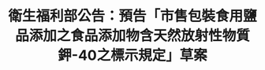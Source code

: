 ---
id: "61"
lang: zh-tw
publish: "TRUE"
selected: "FALSE"
selected_blog: "FALSE"
title: 衛生福利部公告：預告「市售包裝食用鹽品添加之食品添加物含天然放射性物質鉀-40之標示規定」草案
description: 「市售包裝食用鹽品添加之食品添加物含天然放射性物質鉀-40之標示規定」部會自提案
color: grey
join:
  type: 眾
  title: 衛生福利部公告：預告「市售包裝食用鹽品添加之食品添加物含天然放射性物質鉀-40之標示規定」草案
  link: https://join.gov.tw/policies/detail/9542998c-23db-4c38-983c-f9cfc47b3340
  image: https://cm.pdis.tw/images/post/61/1Wodi9ltBFTwnPN2iydH-cJDyEnMF8f8P.jpg
layout: post
departments:
  - 衛福部
tags:
  - 科學
  - 消費
  - 健康
  - 法規
embed:
  agenda_book:
    links:
      - https://issuu.com/pdis.tw/docs/_____________________________________-40__________
  mind_map:
    links:
      - "-"
  ministry_slide:
    links:
      - ""
      - https://issuu.com/pdis.tw/docs/1090327________________________-40________________
---